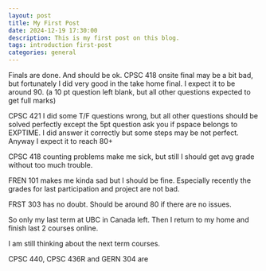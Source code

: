 ```yaml
---
layout: post
title: My First Post
date: 2024-12-19 17:30:00
description: This is my first post on this blog.
tags: introduction first-post
categories: general
---
```



Finals are done. And should be ok. CPSC 418 onsite final may be a bit bad, but fortunately I did very good in the take home final. I expect it to be around 90. (a 10 pt question left blank, but all other questions expected to get full marks)

CPSC 421 I did some T/F questions wrong, but all other questions should be solved perfectly except the 5pt question ask you if pspace belongs to EXPTIME. I did answer it correctly but some steps may be not perfect. Anyway I expect it to reach 80+

CPSC 418 counting problems make me sick, but still I should get avg grade without too much trouble.

FREN 101 makes me kinda sad but I should be fine. Especially recently the grades for last participation and project are not bad.

FRST 303 has no doubt. Should be around 80 if there are no issues.

So only my last term at UBC in Canada left. Then I return to my home and finish last 2 courses online.

I am still thinking about the next term courses.

CPSC 440, CPSC 436R and GERN 304 are 